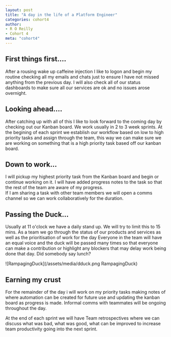 ```yaml
---
layout: post
title: "A day in the life of a Platform Engineer"
categories: cohort4
author:
- R O Reilly
- Cohort 4
meta: "cohort4"
---
```


## First things first....

After a rousing wake up caffeine injection I like to logon and begin my routine checking all my emails and chats just to ensure I have not missed anything from the previous day.
I will also check all of our status dashboards to make sure all our services are ok and no issues arose overnight.

## Looking ahead....

After catching up with all of this I like to look forward to the coming day by checking out our  Kanban board.  We work usually in 2 to 3 week sprints.
At the begining of each sprint we establish our workflow based on low to high priority tasks and assign through the team, this way we can make sure we are working on something that is a high priority task based off our kanban board.

## Down to work...

I will pickup my highest priority task from the Kanban board and begin or continue working on it.  I will have added progress notes to the task so that the rest of the team are aware of my progress.  
If I am sharing a task with other team members we will open a comms channel so we can work collaboratively for the duration.

## Passing the Duck...

Usually at 11 o'clock we have a daily stand up.  We will try to limit this to 15 mins.
As a team we go through the status of our products and services as well as the prioritisation of work for the day 
Everyone in the team will have an equal voice and the duck will be passed many times so that everyone can make a contribution or highlight any blockers that may delay work being done that day. Did somebody say lunch?

![RampagingDuck](/assets/media/dduck.png RampagingDuck)

## Earning my crust

For the remainder of the day i will work on my priority tasks making notes of where automation can be created for future use and updating the kanban board as progress is made.
Informal comms with teammates will be ongoing throughout the day.

At the end of each sprint we will have Team retrospectives where we can discuss what was bad, what was good, what can be improved to increase team productivity going into the next sprint.

